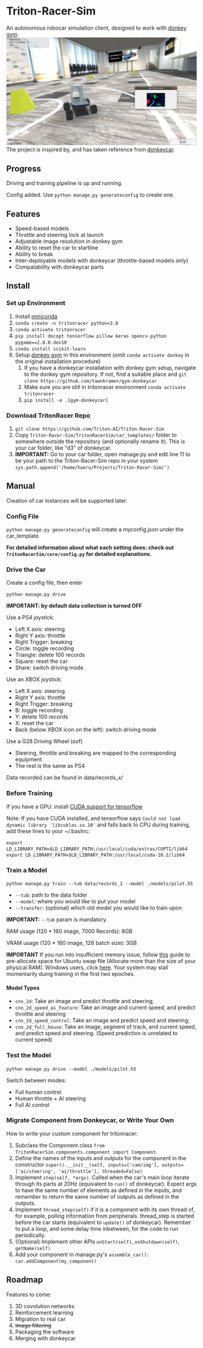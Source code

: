 # Triton-Racer-Sim
An autonomous robocar simulation client, designed to work with [donkey gym](https://github.com/tawnkramer/gym-donkeycar).
![](cover.png)
The project is inspired by, and has taken reference from [donkeycar](https://www.donkeycar.com/).

## Progress
Driving and training pipeline is up and running.

Config added. Use `python manage.py generateconfig` to create one.

## Features
* Speed-based models
* Throttle and steering lock at launch
* Adjustable image resolution in donkey gym
* Ability to reset the car to startline
* Ability to break
* Inter-deployable models with donkeycar (throttle-based models only)
* Compatability with donkeycar parts

## Install

### Set up Environment
1. Install [miniconda](https://docs.conda.io/projects/conda/en/latest/user-guide/install/index.html)
2. `conda create -n tritonracer python=3.8`
3. `conda activate tritonracer`
4. `pip install docopt tensorflow pillow keras opencv-python pygame==2.0.0.dev10`
5. `conda install scikit-learn`
6. Setup [donkey gym](http://docs.donkeycar.com/guide/simulator/#install) in this environment (omit `conda activate donkey` in the original installation procedure)
    1. If you have a donkeycar installation with donkey gym setup, navigate to the donkey gym repository. If not, find a suitable place and `git clone https://github.com/tawnkramer/gym-donkeycar`
    2. Make sure you are still in tritonracer environment `conda activate tritonracer`
    3. `pip install -e .[gym-donkeycar]`

### Download TritonRacer Repo
1. `git clone https://github.com/Triton-AI/Triton-Racer-Sim`
2. Copy `Triton-Racer-Sim/TritonRacerSim/car_templates/` folder to somewhere outside the repository (and optionally rename it). This is your car folder, like "d3" of donkeycar.
3. **IMPORTANT:** Go to your car folder, open manage.py and edit line 11 to be your path to the Triton-Racer-Sim repo in your system `sys.path.append('/home/haoru/Projects/Triton-Racer-Sim/')`

## Manual

Creation of car instances will be supported later.

### Config File
`python manage.py generateconfig` will create a myconfig.json under the car_template. 

**For detailed information about what each setting does: check out `TritonRacerSim/core/config.py` for detailed explanations.**

### Drive the Car

Create a config file, then enter

    python manage.py drive

**IMPORTANT: by default data collection is turned OFF**

Use a PS4 joystick:
* Left X axis: steering
* Right Y axis: throttle
* Right Trigger: breaking
* Circle: toggle recording
* Triangle: delete 100 records
* Square: reset the car
* Share: switch driving mode

Use an XBOX joystick:
* Left X axis: steering
* Right Y axis: throttle
* Right Trigger: breaking
* B: toggle recording
* Y: delete 100 records
* X: reset the car
* Back (below XBOX icon on the left): switch driving mode 

Use a G28 Driving Wheel (oof)
* Steering, throttle and breaking are mapped to the corresponding equipment
* The rest is the same as PS4

Data recorded can be found in data/records_x/

### Before Training

If you have a GPU: install [CUDA support for tensorflow](https://www.tensorflow.org/install/gpu)

Note: If you have CUDA installed, and tensorflow says `Could not load dynamic library 'libcublas.so.10'` and falls back to CPU during training, add these lines to your ~/.bashrc:

    export LD_LIBRARY_PATH=$LD_LIBRARY_PATH:/usr/local/cuda/extras/CUPTI/lib64
    export LD_LIBRARY_PATH=$LD_LIBRARY_PATH:/usr/local/cuda-10.2/lib64

### Train a Model

`python manage.py train --tub data/records_1 --model ./models/pilot.h5` 

* `--tub`: path to the data folder
* `--model`: where you would like to put your model
* `--transfer`: (optional) which old model you would like to train upon

**IMPORTANT:** `--tub` param is mandatory.

RAM usage (120 * 160 image, 7000 Records): 8GB

VRAM usage (120 * 160 image, 128 batch size): 3GB

**IMPORTANT** If you run into insufficient memory issue, follow [this](https://linuxize.com/post/how-to-add-swap-space-on-ubuntu-18-04/) guide to pre-allocate space for Ubuntu swap file (Allocate more than the size of your physical RAM). Windows users, click [here](https://answers.microsoft.com/en-us/windows/forum/windows_10-performance/how-to-increase-virtual-memory-in-windows-10-a/46dacaf5-15cf-4f5d-9d5a-cba1401ae4c9). Your system may stall momentarily duing training in the first two epoches.


#### Model Types

* `cnn_2d`: Take an image and predict throttle and steering;
* `cnn_2d_speed_as_feature`: Take an image and current speed, and predict throttle and steering
* `cnn_2d_speed_control`: Take an image and predict speed and steering;
* `cnn_2d_full_house`: Take an image, segment of track, and current speed, and predict speed and steering. (Speed prediction is unrelated to current speed)

### Test the Model

`python manage.py drive --model ./models/pilot.h5`

Switch between modes:

* Full human control
* Human throttle + AI steering
* Full AI control

### Migrate Component from Donkeycar, or Write Your Own
How to write your custom component for tritonracer:

1. Subclass the Component class `from TritonRacerSim.components.component import Component`.
2. Define the names of the inputs and outputs for the component in the constructor `super().__init__(self, inputs=['cam/img'], outputs=['ai/steering', 'ai/throttle'], threaded=False)`
3. Implement `step(self, *args)`. Called when the car's main loop iterate through its parts at 20Hz (equivalent to `run()` of donkeycar). Expect args to have the same number of elements as defined in the inputs, and remember to return the same number of outputs as defined in the outputs.
4. Implement `thread_step(self)` if it is a component with its own thread of, for example, polling information from peripherals. thread_step is started before the car starts (equivalent to `update()` of donkeycar). Remember to put a loop, and some delay time inbetween, for the code to run periodically.
5. (Optional) Implement other APIs `onStart(self)`, `onShutdown(self)`, `getName(self)`
6. Add your component in manage.py's `assemble_car()`: `car.addComponent(my_component)`

## Roadmap
Features to come:
1. 3D covolution networks
2. Reinforcement learning
3. Migration to real car
4. ~~Image filtering~~
5. Packaging the software
6. Merging with donkeycar
